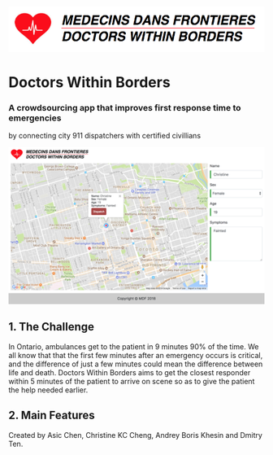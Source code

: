 ![Logo](mdf_logo.png)
# Doctors Within Borders
### A crowdsourcing app that improves first response time to emergencies
by connecting city 911 dispatchers with certified civillians

![Logo](dispatcher.png)

## 1. The Challenge

In Ontario, ambulances get to the patient in 9 minutes 90% of the time. We all know that
that the first few minutes after an emergency occurs is critical, and the difference of
just a few minutes could mean the difference between life and death.
Doctors Within Borders aims to get the closest responder within 5 minutes of
the patient to arrive on scene so as to give the patient the help needed earlier.

## 2. Main Features

Created by Asic Chen, Christine KC Cheng, Andrey Boris Khesin and Dmitry Ten.
